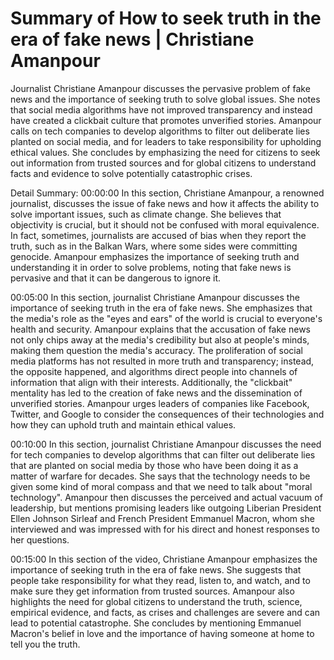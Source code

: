 # Summary of How to seek truth in the era of fake news | Christiane Amanpour

Journalist Christiane Amanpour discusses the pervasive problem of fake news and the importance of seeking truth to solve global issues. She notes that social media algorithms have not improved transparency and instead have created a clickbait culture that promotes unverified stories. Amanpour calls on tech companies to develop algorithms to filter out deliberate lies planted on social media, and for leaders to take responsibility for upholding ethical values. She concludes by emphasizing the need for citizens to seek out information from trusted sources and for global citizens to understand facts and evidence to solve potentially catastrophic crises.

Detail Summary: 
00:00:00
In this section, Christiane Amanpour, a renowned journalist, discusses the issue of fake news and how it affects the ability to solve important issues, such as climate change. She believes that objectivity is crucial, but it should not be confused with moral equivalence. In fact, sometimes, journalists are accused of bias when they report the truth, such as in the Balkan Wars, where some sides were committing genocide. Amanpour emphasizes the importance of seeking truth and understanding it in order to solve problems, noting that fake news is pervasive and that it can be dangerous to ignore it.

00:05:00
In this section, journalist Christiane Amanpour discusses the importance of seeking truth in the era of fake news. She emphasizes that the media's role as the "eyes and ears" of the world is crucial to everyone's health and security. Amanpour explains that the accusation of fake news not only chips away at the media's credibility but also at people's minds, making them question the media's accuracy. The proliferation of social media platforms has not resulted in more truth and transparency; instead, the opposite happened, and algorithms direct people into channels of information that align with their interests. Additionally, the "clickbait" mentality has led to the creation of fake news and the dissemination of unverified stories. Amanpour urges leaders of companies like Facebook, Twitter, and Google to consider the consequences of their technologies and how they can uphold truth and maintain ethical values.

00:10:00
In this section, journalist Christiane Amanpour discusses the need for tech companies to develop algorithms that can filter out deliberate lies that are planted on social media by those who have been doing it as a matter of warfare for decades. She says that the technology needs to be given some kind of moral compass and that we need to talk about "moral technology". Amanpour then discusses the perceived and actual vacuum of leadership, but mentions promising leaders like outgoing Liberian President Ellen Johnson Sirleaf and French President Emmanuel Macron, whom she interviewed and was impressed with for his direct and honest responses to her questions.

00:15:00
In this section of the video, Christiane Amanpour emphasizes the importance of seeking truth in the era of fake news. She suggests that people take responsibility for what they read, listen to, and watch, and to make sure they get information from trusted sources. Amanpour also highlights the need for global citizens to understand the truth, science, empirical evidence, and facts, as crises and challenges are severe and can lead to potential catastrophe. She concludes by mentioning Emmanuel Macron's belief in love and the importance of having someone at home to tell you the truth.

